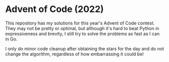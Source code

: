 # Advent of Code (2022)

This repository has my solutions for this year's Advent of Code contest. They may not be pretty or optimal, but although it's hard to beat Python in expressiveness and brevity, I still try to solve the problems as fast as I can in Go.

I only do minor code cleanup after obtaining the stars for the day and do not change the algorithm, regardless of how embarrassing it could be!